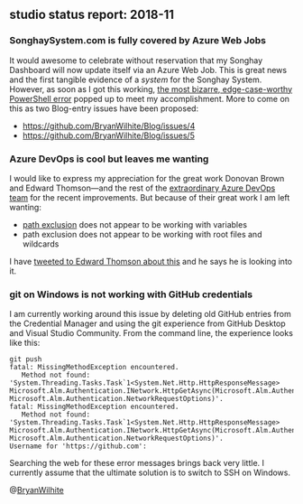 ## studio status report: 2018-11

### SonghaySystem.com is fully covered by Azure Web Jobs

It would awesome to celebrate without reservation that my Songhay Dashboard will now update itself via an Azure Web Job. This is great news and the first tangible evidence of a _system_ for the Songhay System. However, as soon as I got this working, [the most bizarre, edge-case-worthy PowerShell error](https://github.com/BryanWilhite/Songhay.Dashboard/issues/43) popped up to meet my accomplishment. More to come on this as two Blog-entry issues have been proposed:

* https://github.com/BryanWilhite/Blog/issues/4
* https://github.com/BryanWilhite/Blog/issues/5

### Azure DevOps is cool but leaves me wanting

I would like to express my appreciation for the great work Donovan Brown and Edward Thomson—and the rest of the [extraordinary Azure DevOps team](https://abelsquidhead.com/index.php/2017/06/05/league-of-extraordinary-devops-cloud-developer-advocates/) for the recent improvements. But because of their great work I am left wanting:

* [path exclusion](https://docs.microsoft.com/en-us/azure/devops/pipelines/yaml-schema?view=vsts&tabs=schema#trigger) does not appear to be working with variables
* path exclusion does not appear to be working with root files and wildcards

I have [tweeted to Edward Thomson about this](https://twitter.com/BryanWilhite/status/1062869855492169728) and he says he is looking into it.

### git on Windows is not working with GitHub credentials

I am currently working around this issue by deleting old GitHub entries from the Credential Manager and using the git experience from GitHub Desktop and Visual Studio Community. From the command line, the experience looks like this:

```console:
git push
fatal: MissingMethodException encountered.
   Method not found: 'System.Threading.Tasks.Task`1<System.Net.Http.HttpResponseMessage> Microsoft.Alm.Authentication.INetwork.HttpGetAsync(Microsoft.Alm.Authentication.TargetUri, Microsoft.Alm.Authentication.NetworkRequestOptions)'.
fatal: MissingMethodException encountered.
   Method not found: 'System.Threading.Tasks.Task`1<System.Net.Http.HttpResponseMessage> Microsoft.Alm.Authentication.INetwork.HttpGetAsync(Microsoft.Alm.Authentication.TargetUri, Microsoft.Alm.Authentication.NetworkRequestOptions)'.
Username for 'https://github.com':
```

Searching the web for these error messages brings back very little. I currently assume that the ultimate solution is to switch to SSH on Windows.

@[BryanWilhite](https://twitter.com/bryanwilhite)